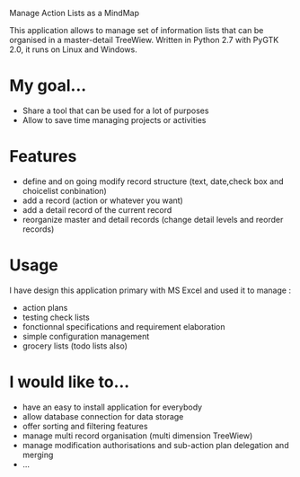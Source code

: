 Manage Action Lists as a MindMap

This application allows to manage set of information lists that can be organised in a master-detail TreeWiew.
Written in Python 2.7 with PyGTK 2.0, it runs on Linux and Windows.

# My goal...
* Share a tool that can be used for a lot of purposes
* Allow to save time managing projects or activities

# Features
* define and on going modify record structure (text, date,check box and choicelist conbination)
* add a record (action or whatever you want)
* add a detail record of the current record
* reorganize master and detail records (change detail levels and reorder records)

# Usage
I have design this application primary with MS Excel and used it to manage :
* action plans
* testing check lists
* fonctionnal specifications and requirement elaboration
* simple configuration management
* grocery lists (todo lists also)

# I would like to...
* have an easy to install application for everybody 
* allow database connection for data storage
* offer sorting and filtering features
* manage multi record organisation (multi dimension TreeWiew)
* manage modification authorisations and sub-action plan delegation and merging
* ...
